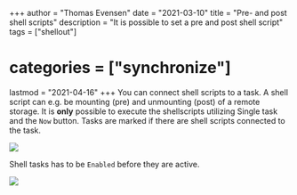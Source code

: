 +++
author = "Thomas Evensen"
date = "2021-03-10"
title =  "Pre- and post shell scripts"
description = "It is possible to set a pre and post shell script"
tags = ["shellout"]
# categories = ["synchronize"]
lastmod = "2021-04-16"
+++
You can connect shell scripts to a task. A shell script can e.g. be mounting (pre) and unmounting (post) of a remote storage.  It is **only** possible to execute the shellscripts utilizing Single task and the `Now` button. Tasks are marked if there are shell scripts connected to the task.

![](/images/shellout/shellout1.png)

Shell tasks has to be `Enabled` before they are active.

![](/images/shellout/shellout2.png)
